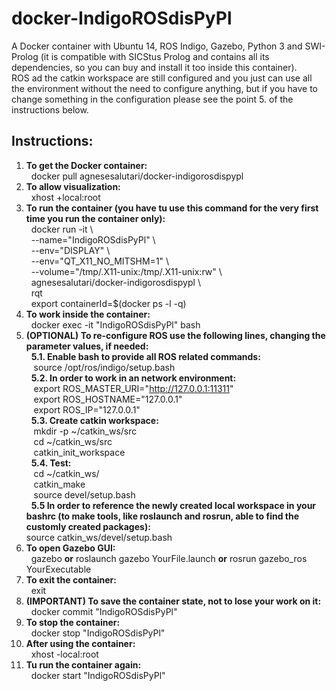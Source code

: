 # docker-IndigoROSdisPyPl
A Docker container with Ubuntu 14, ROS Indigo, Gazebo, Python 3 and SWI-Prolog (it is compatible with SICStus Prolog and contains all its dependencies, so you can buy and install it too inside this container). \
ROS ad the catkin workspace are still configured and you just can use all the environment without the need to configure anything, but if you have to change something in the configuration please see the point 5. of the instructions below.

## Instructions:
1.  **To get the Docker container:** \
        &nbsp; docker pull agnesesalutari/docker-indigorosdispypl
2.  **To allow visualization:** \
        &nbsp; xhost +local:root
3.  **To run the container (you have tu use this command for the very first time you run the container only):** \
        &nbsp; docker run -it \\ \
        &nbsp; --name="IndigoROSdisPyPl" \\ \
        &nbsp; --env="DISPLAY" \\ \
        &nbsp; --env="QT_X11_NO_MITSHM=1" \\ \
        &nbsp; --volume="/tmp/.X11-unix:/tmp/.X11-unix:rw" \\ \
        &nbsp; agnesesalutari/docker-indigorosdispypl \\ \
        &nbsp; rqt \
        &nbsp; export containerId=$(docker ps -l -q)
 4.  **To work inside the container:** \
        &nbsp; docker exec -it "IndigoROSdisPyPl" bash
 5.  **(OPTIONAL) To re-configure ROS use the following lines, changing the parameter values, if needed:** \
    &nbsp; **5.1. Enable bash to provide all ROS related commands:** \
        &nbsp;&nbsp; source /opt/ros/indigo/setup.bash \
    &nbsp; **5.2. In order to work in an network environment:**\
        &nbsp;&nbsp; export ROS_MASTER_URI="http://127.0.0.1:11311" \
        &nbsp;&nbsp; export ROS_HOSTNAME="127.0.0.1" \
        &nbsp;&nbsp; export ROS_IP="127.0.0.1" \
    &nbsp; **5.3. Create catkin workspace:** \
        &nbsp;&nbsp; mkdir -p ~/catkin_ws/src \
        &nbsp;&nbsp; cd ~/catkin_ws/src \
        &nbsp;&nbsp; catkin_init_workspace \
    &nbsp; **5.4. Test:** \
        &nbsp;&nbsp; cd ~/catkin_ws/ \
        &nbsp;&nbsp; catkin_make \
        &nbsp;&nbsp; source devel/setup.bash \
    &nbsp; **5.5 In order to reference the newly created local workspace in your bashrc (to make tools, like roslaunch and rosrun, able to find the customly created packages):** \
         source catkin_ws/devel/setup.bash
 6.  **To open Gazebo GUI:** \
    &nbsp; gazebo **or** roslaunch gazebo YourFile.launch **or** rosrun gazebo_ros YourExecutable
 7. **To exit the container:** \
    &nbsp; exit
 8.  **(IMPORTANT) To save the container state, not to lose your work on it:** \
    &nbsp; docker commit "IndigoROSdisPyPl"
 9.  **To stop the container:** \
    &nbsp; docker stop "IndigoROSdisPyPl"
 10.  **After using the container:** \
    &nbsp; xhost -local:root
 11.  **Tu run the container again:** \
    &nbsp; docker start "IndigoROSdisPyPl"

